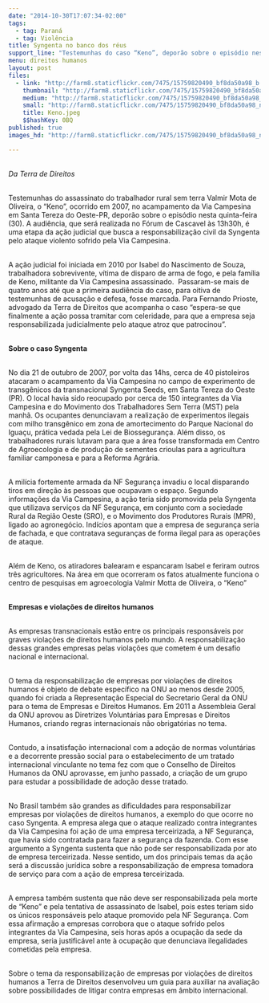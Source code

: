 ```yaml
---
date: "2014-10-30T17:07:34-02:00"
tags:
  - tag: Paraná
  - tag: Violência
title: Syngenta no banco dos réus
support_line: "Testemunhas do caso “Keno”, deporão sobre o episódio nesta quinta-feira (30)."
menu: direitos humanos
layout: post
files:
  - link: "http://farm8.staticflickr.com/7475/15759820490_bf8da50a98_b.jpg"
    thumbnail: "http://farm8.staticflickr.com/7475/15759820490_bf8da50a98_t.jpg"
    medium: "http://farm8.staticflickr.com/7475/15759820490_bf8da50a98_z.jpg"
    small: "http://farm8.staticflickr.com/7475/15759820490_bf8da50a98_n.jpg"
    title: Keno.jpeg
    $$hashKey: 0BQ
published: true
images_hd: "http://farm8.staticflickr.com/7475/15759820490_bf8da50a98_n.jpg"

---
```

<div id="content-header">
<div id="content-title">
<p><br />
<em>Da Terra de Direitos</em></p>
</div>
</div>

<div id="content-area">
<div id="default-content">
<div id="node-16678">
<div>
<div>
<p><br />
Testemunhas do assassinato do trabalhador rural sem terra Valmir Mota de Oliveira, o &ldquo;Keno&rdquo;, ocorrido em 2007, no acampamento da Via Campesina em Santa Tereza do Oeste-PR, depor&atilde;o sobre o epis&oacute;dio nesta quinta-feira (30). A audi&ecirc;ncia, que ser&aacute; realizada no F&oacute;rum de Cascavel &agrave;s 13h30h, &eacute; uma etapa da a&ccedil;&atilde;o judicial que busca a responsabiliza&ccedil;&atilde;o civil da Syngenta pelo ataque violento sofrido pela Via Campesina.&nbsp;</p>

<p><br />
A a&ccedil;&atilde;o judicial foi iniciada em 2010 por Isabel do Nascimento de Souza, trabalhadora sobrevivente, v&iacute;tima de disparo de arma de fogo, e pela fam&iacute;lia de Keno, militante da Via Campesina assassinado. &nbsp;Passaram-se mais de quatro anos at&eacute; que a primeira audi&ecirc;ncia do caso, para oitiva de testemunhas de acusa&ccedil;&atilde;o e defesa, fosse marcada. Para Fernando Prioste, advogado da Terra de Direitos que acompanha o caso &ldquo;espera-se que finalmente a a&ccedil;&atilde;o possa tramitar com celeridade, para que a empresa seja responsabilizada judicialmente pelo ataque atroz que patrocinou&rdquo;.</p>

<p><br />
<strong>Sobre o caso Syngenta</strong></p>

<p><br />
No dia 21 de outubro de 2007, por volta das 14hs, cerca de 40 pistoleiros atacaram o acampamento da Via Campesina no campo de experimento de transg&ecirc;nicos da transnacional Syngenta Seeds, em Santa Tereza do Oeste (PR). O local havia sido reocupado por cerca de 150 integrantes da Via Campesina e do Movimento dos Trabalhadores Sem Terra (MST) pela manh&atilde;. Os ocupantes denunciavam a realiza&ccedil;&atilde;o de experimentos ilegais com milho transg&ecirc;nico em zona de amortecimento do Parque Nacional do Igua&ccedil;u, pr&aacute;tica vedada pela Lei de Biosseguran&ccedil;a. Al&eacute;m disso, os trabalhadores rurais lutavam para que a &aacute;rea fosse transformada em Centro de Agroecologia e de produ&ccedil;&atilde;o de sementes crioulas para a agricultura familiar camponesa e para a Reforma Agr&aacute;ria.</p>

<p><br />
A mil&iacute;cia fortemente armada da NF Seguran&ccedil;a invadiu o local disparando tiros em dire&ccedil;&atilde;o &agrave;s pessoas que ocupavam o espa&ccedil;o. Segundo informa&ccedil;&otilde;es da Via Campesina, a a&ccedil;&atilde;o teria sido promovida pela Syngenta que utilizava servi&ccedil;os da NF Seguran&ccedil;a, em conjunto com a sociedade Rural da Regi&atilde;o Oeste (SRO), e o Movimento dos Produtores Rurais (MPR), ligado ao agroneg&oacute;cio. Ind&iacute;cios apontam que a empresa de seguran&ccedil;a seria de fachada, e que contratava seguran&ccedil;as de forma ilegal para as opera&ccedil;&otilde;es de ataque.</p>

<p><br />
Al&eacute;m de Keno, os atiradores balearam e espancaram Isabel e feriram outros tr&ecirc;s agricultores. Na &aacute;rea em que ocorreram os fatos atualmente funciona o centro de pesquisas em agroecologia Valmir Motta de Oliveira, o &ldquo;Keno&rdquo;</p>

<p><br />
<strong>Empresas e viola&ccedil;&otilde;es de direitos humanos</strong></p>

<p><br />
As empresas transnacionais est&atilde;o entre os principais respons&aacute;veis por graves viola&ccedil;&otilde;es de direitos humanos pelo mundo. A responsabiliza&ccedil;&atilde;o dessas grandes empresas pelas viola&ccedil;&otilde;es que cometem &eacute; um desafio nacional e internacional.</p>

<p><br />
O tema da responsabiliza&ccedil;&atilde;o de empresas por viola&ccedil;&otilde;es de direitos humanos &eacute; objeto de debate espec&iacute;fico na ONU ao menos desde 2005, quando foi criada a Representa&ccedil;&atilde;o Especial do Secretario Geral da ONU para o tema de Empresas e Direitos Humanos. Em 2011 a Assembleia Geral da ONU aprovou as Diretrizes Volunt&aacute;rias para Empresas e Direitos Humanos, criando regras internacionais n&atilde;o obrigat&oacute;rias no tema.</p>

<p><br />
Contudo, a insatisfa&ccedil;&atilde;o internacional com a ado&ccedil;&atilde;o de normas volunt&aacute;rias e a decorrente press&atilde;o social para o estabelecimento de um tratado internacional vinculante no tema fez com que o Conselho de Direitos Humanos da ONU aprovasse, em junho passado, a cria&ccedil;&atilde;o de um grupo para estudar a possibilidade de ado&ccedil;&atilde;o desse tratado.</p>

<p><br />
No Brasil tamb&eacute;m s&atilde;o grandes as dificuldades para responsabilizar empresas por viola&ccedil;&otilde;es de direitos humanos, a exemplo do que ocorre no caso Syngenta. A empresa alega que o ataque realizado contra integrantes da Via Campesina foi a&ccedil;&atilde;o de uma empresa terceirizada, a NF Seguran&ccedil;a, que havia sido contratada para fazer a seguran&ccedil;a da fazenda. Com esse argumento a Syngenta sustenta que n&atilde;o pode ser responsabilizada por ato de empresa terceirizada. Nesse sentido, um dos principais temas da a&ccedil;&atilde;o ser&aacute; a discuss&atilde;o jur&iacute;dica sobre a responsabiliza&ccedil;&atilde;o de empresa tomadora de servi&ccedil;o para com a a&ccedil;&atilde;o de empresa terceirizada.</p>

<p><br />
A empresa tamb&eacute;m sustenta que n&atilde;o deve ser responsabilizada pela morte de &ldquo;Keno&rdquo; e pela tentativa de assassinato de Isabel, pois estes teriam sido os &uacute;nicos respons&aacute;veis pelo ataque promovido pela NF Seguran&ccedil;a. Com essa afirma&ccedil;&atilde;o a empresas corrobora que o ataque sofrido pelos integrantes da Via Campesina, seis horas ap&oacute;s a ocupa&ccedil;&atilde;o da sede da empresa, seria justific&aacute;vel ante &agrave; ocupa&ccedil;&atilde;o que denunciava ilegalidades cometidas pela empresa.</p>

<p><br />
Sobre o tema da responsabiliza&ccedil;&atilde;o de empresas por viola&ccedil;&otilde;es de direitos humanos a Terra de Direitos desenvolveu um guia para auxiliar na avalia&ccedil;&atilde;o sobre possibilidades de litigar contra empresas em &acirc;mbito internacional.</p>
</div>
</div>
</div>
</div>
</div>
